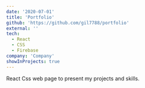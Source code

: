 ```yaml
---
date: '2020-07-01'
title: 'Portfolio'
github: 'https://github.com/gil7788/portfolio'
external: ''
tech:
  - React
  - CSS
  - Firebase
company: 'Company'
showInProjects: true
---
```


React Css web page to present my projects and skills.

